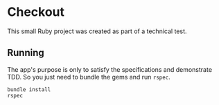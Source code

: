 # Checkout

This small Ruby project was created as part of a technical test.

## Running

The app's purpose is only to satisfy the specifications and demonstrate TDD. So you just need to bundle the gems and run `rspec`.

```
bundle install
rspec
```